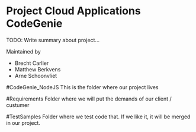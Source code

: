 # Project Cloud Applications CodeGenie
TODO: Write summary about project...

Maintained by
- Brecht Carlier
- Matthew Berkvens
- Arne Schoonvliet

#CodeGenie_NodeJS
This is the folder where our project lives

#Requirements
Folder where we will put the demands of our client / custumer

#TestSamples
Folder where we test code that.
If we like it, it will be merged in our project.
